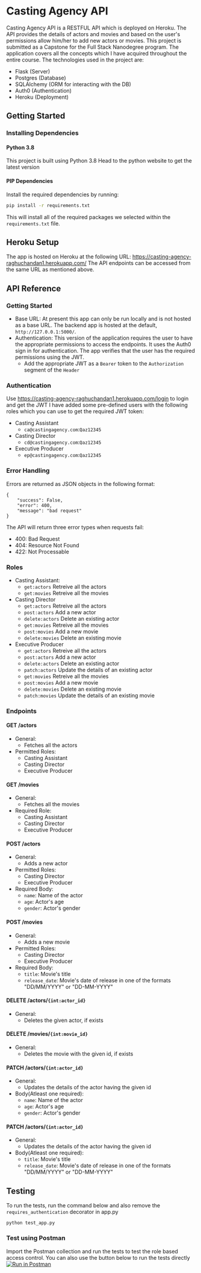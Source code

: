 # Casting Agency API

Casting Agency API is a RESTFUL API which is deployed on Heroku. The API provides the details of actors and movies and based on the user's permissions allow him/her to add new actors or movies. This project is submitted as a Capstone for the Full Stack Nanodegree program. The application covers all the concepts which I have acquired throughout the entire course.
The technologies used in the project are:
- Flask (Server)
- Postgres (Database)
- SQLAlchemy (ORM for interacting with the DB)
- Auth0 (Authentication)
- Heroku (Deployment)

## Getting Started

### Installing Dependencies

#### Python 3.8

This project is built using Python 3.8
Head to the python website to get the latest version

#### PIP Dependencies

Install the required dependencies by running:

```bash
pip install -r requirements.txt
```

This will install all of the required packages we selected within the `requirements.txt` file.

## Heroku Setup
The app is hosted on Heroku at the following URL: https://casting-agency-raghuchandan1.herokuapp.com/
The API endpoints can be accessed from the same URL as mentioned above.

## API Reference

### Getting Started
- Base URL: At present this app can only be run locally and is not hosted as a base URL. The backend app is hosted at the default, `http://127.0.0.1:5000/`. 
- Authentication: This version of the application requires the user to have the appropriate permissions to access the endpoints. It uses the Auth0 sign in for authentication. The app verifies that the user has the required permissions using the JWT.
  - Add the appropriate JWT as a `Bearer` token to the `Authorization` segment of the `Header`
  
### Authentication
Use https://casting-agency-raghuchandan1.herokuapp.com/login to login and get the JWT
I have added some pre-defined users with the following roles which you can use to get the required JWT token:
- Casting Assistant    
  - `ca@castingagency.com`:`Qaz12345`
- Casting Director  
  - `cd@castingagency.com`:`Qaz12345`
- Executive Producer  
  - `ep@castingagency.com`:`Qaz12345`

### Error Handling
Errors are returned as JSON objects in the following format:
```
{
    "success": False, 
    "error": 400,
    "message": "bad request"
}
```
The API will return three error types when requests fail:
- 400: Bad Request
- 404: Resource Not Found
- 422: Not Processable 

### Roles
- Casting Assistant:
  - `get:actors` Retreive all the actors
  - `get:movies` Retreive all the movies  
- Casting Director
  - `get:actors` Retreive all the actors
  - `post:actors` Add a new actor
  - `delete:actors` Delete an existing actor  
  - `get:movies` Retreive all the movies
  - `post:movies` Add a new movie
  - `delete:movies` Delete an existing movie
- Executive Producer
  - `get:actors` Retreive all the actors
  - `post:actors` Add a new actor
  - `delete:actors` Delete an existing actor
  - `patch:actors` Update the details of an existing actor  
  - `get:movies` Retreive all the movies
  - `post:movies` Add a new movie
  - `delete:movies` Delete an existing movie
  - `patch:movies` Update the details of an existing movie
  
### Endpoints
#### GET /actors
- General:
    - Fetches all the actors
- Permitted Roles:
    - Casting Assistant
    - Casting Director
    - Executive Producer

#### GET /movies
- General:
    - Fetches all the movies
- Required Role:
    - Casting Assistant
    - Casting Director
    - Executive Producer

#### POST /actors
- General:
    - Adds a new actor
- Permitted Roles:
    - Casting Director
    - Executive Producer    
- Required Body:  
    - `name`: Name of the actor  
    - `age`: Actor's age  
    - `gender`: Actor's gender
    
#### POST /movies
- General:
    - Adds a new movie
- Permitted Roles:
    - Casting Director
    - Executive Producer    
- Required Body:  
    - `title`: Movie's title  
    - `release_date`: Movie's date of release in one of the formats "DD/MM/YYYY" or "DD-MM-YYYY"

#### DELETE /actors/`{int:actor_id}`
- General:
    - Deletes the given actor, if exists
    
#### DELETE /movies/`{int:movie_id}`
- General:
    - Deletes the movie with the given id, if exists

#### PATCH /actors/`{int:actor_id}`
- General:
    - Updates the details of the actor having the given id
- Body(Atleast one required):  
    - `name`: Name of the actor  
    - `age`: Actor's age  
    - `gender`: Actor's gender

#### PATCH /actors/`{int:actor_id}`
- General:
    - Updates the details of the actor having the given id
- Body(Atleast one required):  
    - `title`: Movie's title  
    - `release_date`: Movie's date of release in one of the formats "DD/MM/YYYY" or "DD-MM-YYYY"
    
## Testing
To run the tests, run the command below and also remove the `requires_authentication` decorator in app.py 
```
python test_app.py
```
### Test using Postman
Import the Postman collection and run the tests to test the role based access control. You can also use the button below to run the tests directly  
[![Run in Postman](https://run.pstmn.io/button.svg)](https://app.getpostman.com/run-collection/b057daf38a223628f598)
